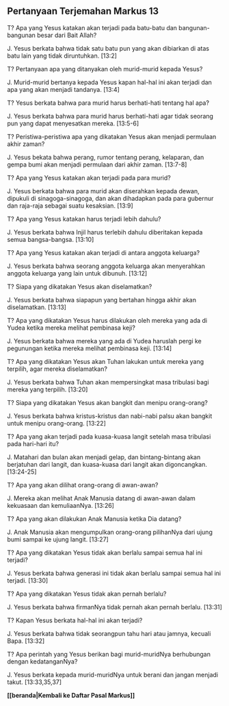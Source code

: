 ## Pertanyaan Terjemahan Markus 13 ##

T? Apa yang Yesus katakan akan terjadi pada batu-batu dan bangunan-bangunan besar dari Bait Allah?

J. Yesus berkata bahwa tidak satu batu pun yang akan dibiarkan di atas batu lain yang tidak diruntuhkan. [13:2]

T? Pertanyaan apa yang ditanyakan oleh murid-murid kepada Yesus?

J. Murid-murid bertanya kepada Yesus kapan hal-hal ini akan terjadi dan apa yang akan menjadi tandanya. [13:4]

T? Yesus berkata bahwa para murid harus berhati-hati tentang hal apa?

J. Yesus berkata bahwa para murid harus berhati-hati agar tidak seorang pun yang dapat menyesatkan mereka. [13:5-6]

T? Peristiwa-peristiwa apa yang dikatakan Yesus akan menjadi permulaan akhir zaman?

J. Yesus bekata bahwa perang, rumor tentang perang, kelaparan, dan gempa bumi akan menjadi permulaan dari akhir zaman. [13:7-8]

T? Apa yang Yesus katakan akan terjadi pada para murid?

J. Yesus berkata bahwa para murid akan diserahkan kepada dewan, dipukuli di sinagoga-sinagoga, dan akan dihadapkan pada para gubernur dan raja-raja sebagai suatu kesaksian. [13:9]

T? Apa yang Yesus katakan harus terjadi lebih dahulu?

J. Yesus berkata bahwa Injil harus terlebih dahulu diberitakan kepada semua bangsa-bangsa. [13:10]

T? Apa yang Yesus katakan akan terjadi di antara anggota keluarga?

J. Yesus berkata bahwa seorang anggota keluarga akan menyerahkan anggota keluarga yang lain untuk dibunuh. [13:12]

T? Siapa yang dikatakan Yesus akan diselamatkan?

J. Yesus berkata bahwa siapapun yang bertahan hingga akhir akan diselamatkan. [13:13]

T? Apa yang dikatakan Yesus harus dilakukan oleh mereka yang ada di Yudea ketika mereka melihat pembinasa keji?

J. Yesus berkata bahwa mereka yang ada di Yudea haruslah pergi ke pegunungan ketika mereka melihat pembinasa keji. [13:14]

T? Apa yang dikatakan Yesus akan Tuhan lakukan untuk mereka yang terpilih, agar mereka diselamatkan?

J. Yesus berkata bahwa Tuhan akan mempersingkat masa tribulasi bagi mereka yang terpilih. [13:20]

T? Siapa yang dikatakan Yesus akan bangkit dan menipu orang-orang?

J. Yesus berkata bahwa kristus-kristus dan nabi-nabi palsu akan bangkit untuk menipu orang-orang. [13:22]

T? Apa yang akan terjadi pada kuasa-kuasa langit setelah masa tribulasi pada hari-hari itu?

J. Matahari dan bulan akan menjadi gelap, dan bintang-bintang akan berjatuhan dari langit, dan kuasa-kuasa dari langit akan digoncangkan. [13:24-25]

T? Apa yang akan dilihat orang-orang di awan-awan?

J. Mereka akan melihat Anak Manusia datang di awan-awan dalam kekuasaan dan kemuliaanNya. [13:26]

T? Apa yang akan dilakukan Anak Manusia ketika Dia datang?

J. Anak Manusia akan mengumpulkan orang-orang pilihanNya dari ujung bumi sampai ke ujung langit. [13:27]

T? Apa yang dikatakan Yesus tidak akan berlalu sampai semua hal ini terjadi?

J. Yesus berkata bahwa generasi ini tidak akan berlalu sampai semua hal ini terjadi. [13:30]

T? Apa yang dikatakan Yesus tidak akan pernah berlalu?

J. Yesus berkata bahwa firmanNya tidak pernah akan pernah berlalu. [13:31]

T? Kapan Yesus berkata hal-hal ini akan terjadi?

J. Yesus berkata bahwa tidak seorangpun tahu hari atau jamnya, kecuali Bapa. [13:32]

T? Apa perintah yang Yesus berikan bagi murid-muridNya berhubungan dengan kedatanganNya?

J. Yesus berkata kepada murid-muridNya untuk berani dan jangan menjadi takut. [13:33,35,37]

__[[beranda|Kembali ke Daftar Pasal Markus]]__

